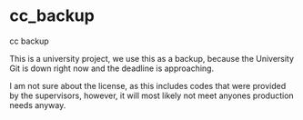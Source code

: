 cc_backup
=========

cc backup

This is a university project, we use this as a backup, because the University Git is down right now and the deadline is approaching. 

I am not sure about the license, as this includes codes that were provided by the supervisors, however, it will most likely not meet anyones production needs anyway. 
